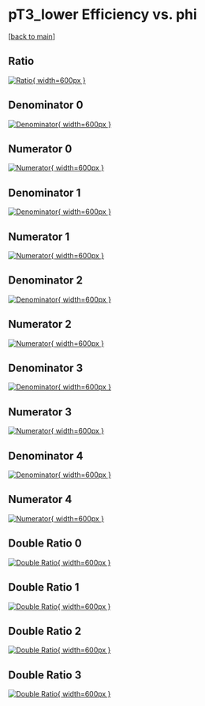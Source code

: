 # pT3_lower Efficiency vs. phi

[[back to main](./)]



## Ratio

[![Ratio](../mtv/var/pT3_lower_base_321_0_eff_phi.png){ width=600px }](../mtv/var/pT3_lower_base_321_0_eff_phi.pdf)

## Denominator 0

[![Denominator](../mtv/den/pT3_lower_base_321_0_eff_phi_den0.png){ width=600px }](../mtv/den/pT3_lower_base_321_0_eff_phi_den0.pdf)

## Numerator 0

[![Numerator](../mtv/num/pT3_lower_base_321_0_eff_phi_num0.png){ width=600px }](../mtv/num/pT3_lower_base_321_0_eff_phi_num0.pdf)

## Denominator 1

[![Denominator](../mtv/den/pT3_lower_base_321_0_eff_phi_den1.png){ width=600px }](../mtv/den/pT3_lower_base_321_0_eff_phi_den1.pdf)

## Numerator 1

[![Numerator](../mtv/num/pT3_lower_base_321_0_eff_phi_num1.png){ width=600px }](../mtv/num/pT3_lower_base_321_0_eff_phi_num1.pdf)

## Denominator 2

[![Denominator](../mtv/den/pT3_lower_base_321_0_eff_phi_den2.png){ width=600px }](../mtv/den/pT3_lower_base_321_0_eff_phi_den2.pdf)

## Numerator 2

[![Numerator](../mtv/num/pT3_lower_base_321_0_eff_phi_num2.png){ width=600px }](../mtv/num/pT3_lower_base_321_0_eff_phi_num2.pdf)

## Denominator 3

[![Denominator](../mtv/den/pT3_lower_base_321_0_eff_phi_den3.png){ width=600px }](../mtv/den/pT3_lower_base_321_0_eff_phi_den3.pdf)

## Numerator 3

[![Numerator](../mtv/num/pT3_lower_base_321_0_eff_phi_num3.png){ width=600px }](../mtv/num/pT3_lower_base_321_0_eff_phi_num3.pdf)

## Denominator 4

[![Denominator](../mtv/den/pT3_lower_base_321_0_eff_phi_den4.png){ width=600px }](../mtv/den/pT3_lower_base_321_0_eff_phi_den4.pdf)

## Numerator 4

[![Numerator](../mtv/num/pT3_lower_base_321_0_eff_phi_num4.png){ width=600px }](../mtv/num/pT3_lower_base_321_0_eff_phi_num4.pdf)

## Double Ratio 0

[![Double Ratio](../mtv/ratio/pT3_lower_base_321_0_eff_phi_ratio0.png){ width=600px }](../mtv/ratio/pT3_lower_base_321_0_eff_phi_ratio0.pdf)

## Double Ratio 1

[![Double Ratio](../mtv/ratio/pT3_lower_base_321_0_eff_phi_ratio1.png){ width=600px }](../mtv/ratio/pT3_lower_base_321_0_eff_phi_ratio1.pdf)

## Double Ratio 2

[![Double Ratio](../mtv/ratio/pT3_lower_base_321_0_eff_phi_ratio2.png){ width=600px }](../mtv/ratio/pT3_lower_base_321_0_eff_phi_ratio2.pdf)

## Double Ratio 3

[![Double Ratio](../mtv/ratio/pT3_lower_base_321_0_eff_phi_ratio3.png){ width=600px }](../mtv/ratio/pT3_lower_base_321_0_eff_phi_ratio3.pdf)

